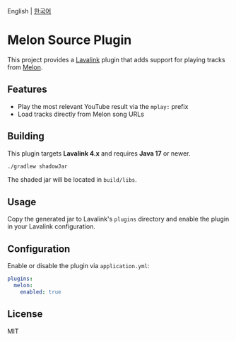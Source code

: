 English | [한국어](README.ko.md)

# Melon Source Plugin

This project provides a [Lavalink](https://github.com/lavalink-devs/Lavalink) plugin that adds support for playing tracks from [Melon](https://www.melon.com/).

## Features
- Play the most relevant YouTube result via the `mplay:` prefix
- Load tracks directly from Melon song URLs

## Building

This plugin targets **Lavalink 4.x** and requires **Java 17** or newer.

```bash
./gradlew shadowJar
```

The shaded jar will be located in `build/libs`.

## Usage

Copy the generated jar to Lavalink's `plugins` directory and enable the plugin in your Lavalink configuration.

## Configuration

Enable or disable the plugin via `application.yml`:

```yaml
plugins:
  melon:
    enabled: true
```

## License

MIT
